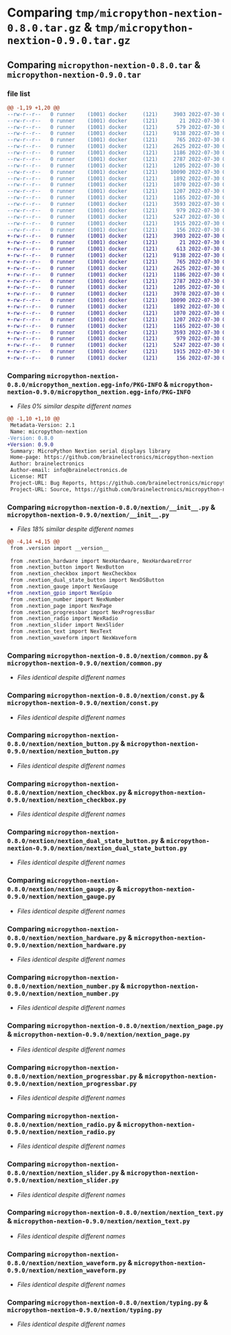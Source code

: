# Comparing `tmp/micropython-nextion-0.8.0.tar.gz` & `tmp/micropython-nextion-0.9.0.tar.gz`

## Comparing `micropython-nextion-0.8.0.tar` & `micropython-nextion-0.9.0.tar`

### file list

```diff
@@ -1,19 +1,20 @@
--rw-r--r--   0 runner    (1001) docker     (121)     3903 2022-07-30 07:30:00.000000 micropython-nextion-0.8.0/micropython_nextion.egg-info/PKG-INFO
--rw-r--r--   0 runner    (1001) docker     (121)       21 2022-07-30 07:30:00.000000 micropython-nextion-0.8.0/micropython_nextion.egg-info/requires.txt
--rw-r--r--   0 runner    (1001) docker     (121)      579 2022-07-30 07:29:49.000000 micropython-nextion-0.8.0/nextion/__init__.py
--rw-r--r--   0 runner    (1001) docker     (121)     9138 2022-07-30 07:29:49.000000 micropython-nextion-0.8.0/nextion/common.py
--rw-r--r--   0 runner    (1001) docker     (121)      765 2022-07-30 07:29:49.000000 micropython-nextion-0.8.0/nextion/const.py
--rw-r--r--   0 runner    (1001) docker     (121)     2625 2022-07-30 07:29:49.000000 micropython-nextion-0.8.0/nextion/nextion_button.py
--rw-r--r--   0 runner    (1001) docker     (121)     1186 2022-07-30 07:29:49.000000 micropython-nextion-0.8.0/nextion/nextion_checkbox.py
--rw-r--r--   0 runner    (1001) docker     (121)     2787 2022-07-30 07:29:49.000000 micropython-nextion-0.8.0/nextion/nextion_dual_state_button.py
--rw-r--r--   0 runner    (1001) docker     (121)     1205 2022-07-30 07:29:49.000000 micropython-nextion-0.8.0/nextion/nextion_gauge.py
--rw-r--r--   0 runner    (1001) docker     (121)    10090 2022-07-30 07:29:49.000000 micropython-nextion-0.8.0/nextion/nextion_hardware.py
--rw-r--r--   0 runner    (1001) docker     (121)     1892 2022-07-30 07:29:49.000000 micropython-nextion-0.8.0/nextion/nextion_number.py
--rw-r--r--   0 runner    (1001) docker     (121)     1070 2022-07-30 07:29:49.000000 micropython-nextion-0.8.0/nextion/nextion_page.py
--rw-r--r--   0 runner    (1001) docker     (121)     1207 2022-07-30 07:29:49.000000 micropython-nextion-0.8.0/nextion/nextion_progressbar.py
--rw-r--r--   0 runner    (1001) docker     (121)     1165 2022-07-30 07:29:49.000000 micropython-nextion-0.8.0/nextion/nextion_radio.py
--rw-r--r--   0 runner    (1001) docker     (121)     3593 2022-07-30 07:29:49.000000 micropython-nextion-0.8.0/nextion/nextion_slider.py
--rw-r--r--   0 runner    (1001) docker     (121)      979 2022-07-30 07:29:49.000000 micropython-nextion-0.8.0/nextion/nextion_text.py
--rw-r--r--   0 runner    (1001) docker     (121)     5247 2022-07-30 07:29:49.000000 micropython-nextion-0.8.0/nextion/nextion_waveform.py
--rw-r--r--   0 runner    (1001) docker     (121)     1915 2022-07-30 07:29:49.000000 micropython-nextion-0.8.0/nextion/typing.py
--rw-r--r--   0 runner    (1001) docker     (121)      156 2022-07-30 07:30:00.000000 micropython-nextion-0.8.0/nextion/version.py
+-rw-r--r--   0 runner    (1001) docker     (121)     3903 2022-07-30 08:28:55.000000 micropython-nextion-0.9.0/micropython_nextion.egg-info/PKG-INFO
+-rw-r--r--   0 runner    (1001) docker     (121)       21 2022-07-30 08:28:55.000000 micropython-nextion-0.9.0/micropython_nextion.egg-info/requires.txt
+-rw-r--r--   0 runner    (1001) docker     (121)      613 2022-07-30 08:28:46.000000 micropython-nextion-0.9.0/nextion/__init__.py
+-rw-r--r--   0 runner    (1001) docker     (121)     9138 2022-07-30 08:28:46.000000 micropython-nextion-0.9.0/nextion/common.py
+-rw-r--r--   0 runner    (1001) docker     (121)      765 2022-07-30 08:28:46.000000 micropython-nextion-0.9.0/nextion/const.py
+-rw-r--r--   0 runner    (1001) docker     (121)     2625 2022-07-30 08:28:46.000000 micropython-nextion-0.9.0/nextion/nextion_button.py
+-rw-r--r--   0 runner    (1001) docker     (121)     1186 2022-07-30 08:28:46.000000 micropython-nextion-0.9.0/nextion/nextion_checkbox.py
+-rw-r--r--   0 runner    (1001) docker     (121)     2787 2022-07-30 08:28:46.000000 micropython-nextion-0.9.0/nextion/nextion_dual_state_button.py
+-rw-r--r--   0 runner    (1001) docker     (121)     1205 2022-07-30 08:28:46.000000 micropython-nextion-0.9.0/nextion/nextion_gauge.py
+-rw-r--r--   0 runner    (1001) docker     (121)     3978 2022-07-30 08:28:46.000000 micropython-nextion-0.9.0/nextion/nextion_gpio.py
+-rw-r--r--   0 runner    (1001) docker     (121)    10090 2022-07-30 08:28:46.000000 micropython-nextion-0.9.0/nextion/nextion_hardware.py
+-rw-r--r--   0 runner    (1001) docker     (121)     1892 2022-07-30 08:28:46.000000 micropython-nextion-0.9.0/nextion/nextion_number.py
+-rw-r--r--   0 runner    (1001) docker     (121)     1070 2022-07-30 08:28:46.000000 micropython-nextion-0.9.0/nextion/nextion_page.py
+-rw-r--r--   0 runner    (1001) docker     (121)     1207 2022-07-30 08:28:46.000000 micropython-nextion-0.9.0/nextion/nextion_progressbar.py
+-rw-r--r--   0 runner    (1001) docker     (121)     1165 2022-07-30 08:28:46.000000 micropython-nextion-0.9.0/nextion/nextion_radio.py
+-rw-r--r--   0 runner    (1001) docker     (121)     3593 2022-07-30 08:28:46.000000 micropython-nextion-0.9.0/nextion/nextion_slider.py
+-rw-r--r--   0 runner    (1001) docker     (121)      979 2022-07-30 08:28:46.000000 micropython-nextion-0.9.0/nextion/nextion_text.py
+-rw-r--r--   0 runner    (1001) docker     (121)     5247 2022-07-30 08:28:46.000000 micropython-nextion-0.9.0/nextion/nextion_waveform.py
+-rw-r--r--   0 runner    (1001) docker     (121)     1915 2022-07-30 08:28:46.000000 micropython-nextion-0.9.0/nextion/typing.py
+-rw-r--r--   0 runner    (1001) docker     (121)      156 2022-07-30 08:28:54.000000 micropython-nextion-0.9.0/nextion/version.py
```

### Comparing `micropython-nextion-0.8.0/micropython_nextion.egg-info/PKG-INFO` & `micropython-nextion-0.9.0/micropython_nextion.egg-info/PKG-INFO`

 * *Files 0% similar despite different names*

```diff
@@ -1,10 +1,10 @@
 Metadata-Version: 2.1
 Name: micropython-nextion
-Version: 0.8.0
+Version: 0.9.0
 Summary: MicroPython Nextion serial displays library
 Home-page: https://github.com/brainelectronics/micropython-nextion
 Author: brainelectronics
 Author-email: info@brainelectronics.de
 License: MIT
 Project-URL: Bug Reports, https://github.com/brainelectronics/micropython-nextion/issues
 Project-URL: Source, https://github.com/brainelectronics/micropython-nextion
```

### Comparing `micropython-nextion-0.8.0/nextion/__init__.py` & `micropython-nextion-0.9.0/nextion/__init__.py`

 * *Files 18% similar despite different names*

```diff
@@ -4,14 +4,15 @@
 from .version import __version__
 
 from .nextion_hardware import NexHardware, NexHardwareError
 from .nextion_button import NexButton
 from .nextion_checkbox import NexCheckbox
 from .nextion_dual_state_button import NexDSButton
 from .nextion_gauge import NexGauge
+from .nextion_gpio import NexGpio
 from .nextion_number import NexNumber
 from .nextion_page import NexPage
 from .nextion_progressbar import NexProgressBar
 from .nextion_radio import NexRadio
 from .nextion_slider import NexSlider
 from .nextion_text import NexText
 from .nextion_waveform import NexWaveform
```

### Comparing `micropython-nextion-0.8.0/nextion/common.py` & `micropython-nextion-0.9.0/nextion/common.py`

 * *Files identical despite different names*

### Comparing `micropython-nextion-0.8.0/nextion/const.py` & `micropython-nextion-0.9.0/nextion/const.py`

 * *Files identical despite different names*

### Comparing `micropython-nextion-0.8.0/nextion/nextion_button.py` & `micropython-nextion-0.9.0/nextion/nextion_button.py`

 * *Files identical despite different names*

### Comparing `micropython-nextion-0.8.0/nextion/nextion_checkbox.py` & `micropython-nextion-0.9.0/nextion/nextion_checkbox.py`

 * *Files identical despite different names*

### Comparing `micropython-nextion-0.8.0/nextion/nextion_dual_state_button.py` & `micropython-nextion-0.9.0/nextion/nextion_dual_state_button.py`

 * *Files identical despite different names*

### Comparing `micropython-nextion-0.8.0/nextion/nextion_gauge.py` & `micropython-nextion-0.9.0/nextion/nextion_gauge.py`

 * *Files identical despite different names*

### Comparing `micropython-nextion-0.8.0/nextion/nextion_hardware.py` & `micropython-nextion-0.9.0/nextion/nextion_hardware.py`

 * *Files identical despite different names*

### Comparing `micropython-nextion-0.8.0/nextion/nextion_number.py` & `micropython-nextion-0.9.0/nextion/nextion_number.py`

 * *Files identical despite different names*

### Comparing `micropython-nextion-0.8.0/nextion/nextion_page.py` & `micropython-nextion-0.9.0/nextion/nextion_page.py`

 * *Files identical despite different names*

### Comparing `micropython-nextion-0.8.0/nextion/nextion_progressbar.py` & `micropython-nextion-0.9.0/nextion/nextion_progressbar.py`

 * *Files identical despite different names*

### Comparing `micropython-nextion-0.8.0/nextion/nextion_radio.py` & `micropython-nextion-0.9.0/nextion/nextion_radio.py`

 * *Files identical despite different names*

### Comparing `micropython-nextion-0.8.0/nextion/nextion_slider.py` & `micropython-nextion-0.9.0/nextion/nextion_slider.py`

 * *Files identical despite different names*

### Comparing `micropython-nextion-0.8.0/nextion/nextion_text.py` & `micropython-nextion-0.9.0/nextion/nextion_text.py`

 * *Files identical despite different names*

### Comparing `micropython-nextion-0.8.0/nextion/nextion_waveform.py` & `micropython-nextion-0.9.0/nextion/nextion_waveform.py`

 * *Files identical despite different names*

### Comparing `micropython-nextion-0.8.0/nextion/typing.py` & `micropython-nextion-0.9.0/nextion/typing.py`

 * *Files identical despite different names*

